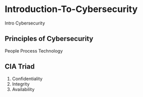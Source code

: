 # Introduction-To-Cybersecurity
Intro Cybersecurity

## Principles of Cybersecurity
People
Process
Technology

## CIA Triad
1. Confidentiality
2. Integrity
3. Availability
